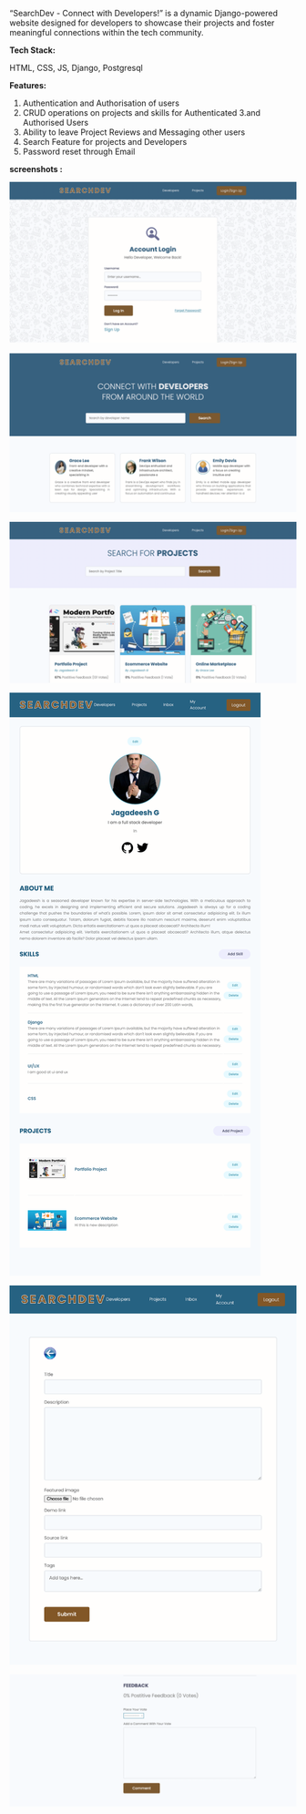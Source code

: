 
“SearchDev - Connect with Developers!” is a dynamic Django-powered website designed for developers to showcase their projects and foster meaningful connections within the tech community.

**Tech Stack:**

HTML, CSS, JS, Django, Postgresql

**Features:**

1. Authentication and Authorisation of users
2. CRUD operations on projects and skills for Authenticated 3.and Authorised Users
3. Ability to leave Project Reviews and Messaging other users
4. Search Feature for projects and Developers
5. Password reset through Email

**screenshots :**

![screenshot](/screenshots/login.png?raw=true "Optional Title")

![screenshot](/screenshots/developers.png?raw=true "Optional Title")

![screenshot](/screenshots/projects.png?raw=true "Optional Title")

![screenshot](/screenshots/account.png?raw=true "Optional Title")

![screenshot](/screenshots/form.png?raw=true "Optional Title")

![screenshot](/screenshots/vote.png?raw=true "Optional Title")
